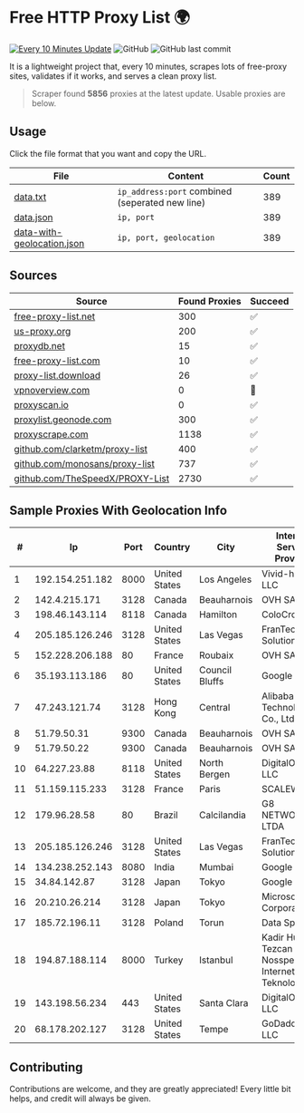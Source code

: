 
# Free HTTP Proxy List 🌍

[![Every 10 Minutes Update](https://github.com/mertguvencli/http-proxy-list/actions/workflows/main.yml/badge.svg?branch=main)](https://github.com/mertguvencli/http-proxy-list/actions/workflows/main.yml)
![GitHub](https://img.shields.io/github/license/mertguvencli/http-proxy-list)
![GitHub last commit](https://img.shields.io/github/last-commit/mertguvencli/http-proxy-list)

It is a lightweight project that, every 10 minutes, scrapes lots of free-proxy sites, validates if it works, and serves a clean proxy list.


> Scraper found **5856** proxies at the latest update. Usable proxies are below.

## Usage

Click the file format that you want and copy the URL.


|File|Content|Count|
|----|-------|-----|
|[data.txt](https://raw.githubusercontent.com/mertguvencli/http-proxy-list/main/proxy-list/data.txt)|`ip_address:port` combined (seperated new line)|389|
|[data.json](https://raw.githubusercontent.com/mertguvencli/http-proxy-list/main/proxy-list/data.json)|`ip, port`|389|
|[data-with-geolocation.json](https://raw.githubusercontent.com/mertguvencli/http-proxy-list/main/proxy-list/data-with-geolocation.json)|`ip, port, geolocation`|389|

## Sources

|Source|Found Proxies|Succeed|
|------|-------------|-------|
|[free-proxy-list.net](https://free-proxy-list.net)|300|✅|
|[us-proxy.org](https://www.us-proxy.org)|200|✅|
|[proxydb.net](http://proxydb.net)|15|✅|
|[free-proxy-list.com](https://free-proxy-list.com/?page=&port=&type%5B%5D=http&type%5B%5D=https&up_time=0&search=Search)|10|✅|
|[proxy-list.download](https://www.proxy-list.download/HTTP)|26|✅|
|[vpnoverview.com](https://vpnoverview.com/privacy/anonymous-browsing/free-proxy-servers)|0|🚫|
|[proxyscan.io](https://www.proxyscan.io)|0|✅|
|[proxylist.geonode.com](https://proxylist.geonode.com/api/proxy-list?limit=300&page=1&sort_by=lastChecked&sort_type=desc&protocols=http,https)|300|✅|
|[proxyscrape.com](https://api.proxyscrape.com/v2/?request=displayproxies&protocol=http&timeout=10000&country=all&ssl=all&anonymity=all)|1138|✅|
|[github.com/clarketm/proxy-list](https://raw.githubusercontent.com/clarketm/proxy-list/master/proxy-list-raw.txt)|400|✅|
|[github.com/monosans/proxy-list](https://raw.githubusercontent.com/monosans/proxy-list/main/proxies/http.txt)|737|✅|
|[github.com/TheSpeedX/PROXY-List](https://raw.githubusercontent.com/TheSpeedX/PROXY-List/master/http.txt)|2730|✅|


## Sample Proxies With Geolocation Info

|#|Ip|Port|Country|City|Internet Service Provider|
|-|--|----|-------|----|-------------------------|
|1|192.154.251.182|8000|United States|Los Angeles|Vivid-hosting LLC|
|2|142.4.215.171|3128|Canada|Beauharnois|OVH SAS|
|3|198.46.143.114|8118|Canada|Hamilton|ColoCrossing|
|4|205.185.126.246|3128|United States|Las Vegas|FranTech Solutions|
|5|152.228.206.188|80|France|Roubaix|OVH SAS|
|6|35.193.113.186|80|United States|Council Bluffs|Google LLC|
|7|47.243.121.74|3128|Hong Kong|Central|Alibaba (US) Technology Co., Ltd.|
|8|51.79.50.31|9300|Canada|Beauharnois|OVH SAS|
|9|51.79.50.22|9300|Canada|Beauharnois|OVH SAS|
|10|64.227.23.88|8118|United States|North Bergen|DigitalOcean, LLC|
|11|51.159.115.233|3128|France|Paris|SCALEWAY|
|12|179.96.28.58|80|Brazil|Calcilandia|G8 NETWORKS LTDA|
|13|205.185.126.246|3128|United States|Las Vegas|FranTech Solutions|
|14|134.238.252.143|8080|India|Mumbai|Google LLC|
|15|34.84.142.87|3128|Japan|Tokyo|Google LLC|
|16|20.210.26.214|3128|Japan|Tokyo|Microsoft Corporation|
|17|185.72.196.11|3128|Poland|Torun|Data Space|
|18|194.87.188.114|8000|Turkey|Istanbul|Kadir Huseyin Tezcan Nosspeed Internet Teknolojileri|
|19|143.198.56.234|443|United States|Santa Clara|DigitalOcean, LLC|
|20|68.178.202.127|3128|United States|Tempe|GoDaddy.com, LLC|



## Contributing

Contributions are welcome, and they are greatly appreciated! Every
little bit helps, and credit will always be given.

